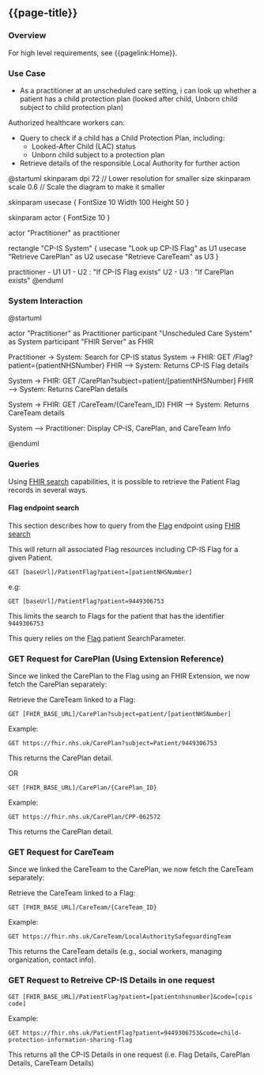 ## {{page-title}}

### Overview

For high level requirements, see {{pagelink:Home}}.

### Use Case

- As a practitioner at an unscheduled care setting, i can look up whether a patient has a child protection plan (looked after child, Unborn child subject to child protection plan)

Authorized healthcare workers can:

- Query to check if a child has a Child Protection Plan, including:
  - Looked-After Child (LAC) status
  - Unborn child subject to a protection plan
- Retrieve details of the responsible Local Authority for further action

<plantuml>
@startuml
skinparam dpi 72  // Lower resolution for smaller size
skinparam scale 0.6  // Scale the diagram to make it smaller

skinparam usecase {
  FontSize 10
  Width 100
  Height 50
}

skinparam actor {
  FontSize 10
}

actor "Practitioner" as practitioner

rectangle "CP-IS System" {
  usecase "Look up CP-IS Flag" as U1
  usecase "Retrieve CarePlan" as U2
  usecase "Retrieve CareTeam" as U3
}

practitioner - U1
U1 - U2 : "If CP-IS Flag exists"
U2 - U3 : "If CarePlan exists"
@enduml


</plantuml>


### System Interaction


<plantuml>
@startuml

actor "Practitioner" as Practitioner
participant "Unscheduled Care System" as System
participant "FHIR Server" as FHIR

Practitioner -> System: Search for CP-IS status
System -> FHIR: GET /Flag?patient={patientNHSNumber}
FHIR --> System: Returns CP-IS Flag details

System -> FHIR: GET /CarePlan?subject=patient/[patientNHSNumber]
FHIR --> System: Returns CarePlan details

System -> FHIR: GET /CareTeam/{CareTeam_ID}
FHIR --> System: Returns CareTeam details

System --> Practitioner: Display CP-IS, CarePlan, and CareTeam Info

@enduml


</plantuml>

### Queries


Using [FHIR search](https://www.hl7.org/fhir/search.html) capabilities, it is possible to retrieve the Patient Flag records in several ways.

#### Flag endpoint search

This section describes how to query from the [Flag](http://www.hl7.org/fhir/R4/flag.html) endpoint using [FHIR search](https://www.hl7.org/fhir/search.html)

This will return all associated Flag resources including CP-IS Flag for a given Patient.

```
GET [baseUrl]/PatientFlag?patient=[patientNHSNumber]
```

e.g:

```
GET [baseUrl]/PatientFlag?patient=9449306753
```
This limits the search to Flags for the patient that has the identifier `9449306753`

This query relies on the [Flag](http://www.hl7.org/fhir/R4/flag.html#search).patient SearchParameter.

### GET Request for CarePlan (Using Extension Reference)

Since we linked the CarePlan to the Flag using an FHIR Extension, we now fetch the CarePlan separately:

Retrieve the CareTeam linked to a Flag:


```
GET [FHIR_BASE_URL]/CarePlan?subject=patient/[patientNHSNumber]
```

Example:

```
GET https://fhir.nhs.uk/CarePlan?subject=Patient/9449306753
```

This returns the CarePlan detail.

OR

```
GET [FHIR_BASE_URL]/CarePlan/{CarePlan_ID}
```

Example:

```
GET https://fhir.nhs.uk/CarePlan/CPP-062572
```

This returns the CarePlan detail.


### GET Request for CareTeam

Since we linked the CareTeam to the CarePlan, we now fetch the CareTeam separately:

Retrieve the CareTeam linked to a Flag:

```
GET [FHIR_BASE_URL]/CareTeam/{CareTeam_ID}
```

Example:

```
GET https://fhir.nhs.uk/CareTeam/LocalAuthoritySafeguardingTeam
```

This returns the CareTeam details (e.g., social workers, managing organization, contact info).

### GET Request to Retreive CP-IS Details in one request

```
GET [FHIR_BASE_URL]/PatientFlag?patient=[patientnhsnumber]&code=[cpis code]
```
Example:

```
GET https://fhir.nhs.uk/PatientFlag?patient=9449306753&code=child-protection-information-sharing-flag
```
This returns all the CP-IS Details in one request (i.e. Flag Details, CarePlan Details, CareTeam Details)